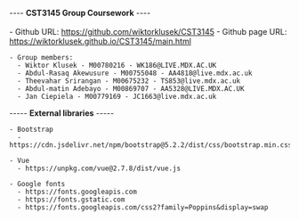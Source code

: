 ---- <b>CST3145 Group Coursework</b> ----
    <br> <br>
    - Github URL: https://github.com/wiktorklusek/CST3145
    - Github page URL: https://wiktorklusek.github.io/CST3145/main.html

    - Group members:
      - Wiktor Klusek - M00780216 - WK186@LIVE.MDX.AC.UK
      - Abdul-Rasaq Akewusure - M00755048 - AA4818@live.mdx.ac.uk
      - Theevahar Srirangan - M00675232 - TS853@live.mdx.ac.uk
      - Abdul-matin Adebayo - M00869707 - AA5328@LIVE.MDX.AC.UK
      - Jan Ciepiela - M00779169 - JC1663@live.mdx.ac.uk

 ----- <b>External libraries</b> -----    
  
    - Bootstrap
      - https://cdn.jsdelivr.net/npm/bootstrap@5.2.2/dist/css/bootstrap.min.css
    
    - Vue
      - https://unpkg.com/vue@2.7.8/dist/vue.js
      
    - Google fonts
      - https://fonts.googleapis.com
      - https://fonts.gstatic.com
      - https://fonts.googleapis.com/css2?family=Poppins&display=swap
